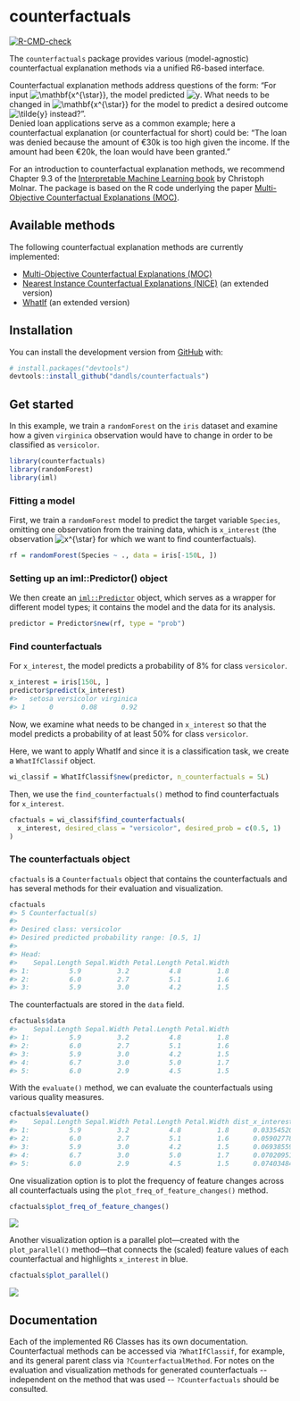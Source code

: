 
<!-- README.md is generated from README.Rmd. Please edit that file -->

# counterfactuals

<!-- badges: start -->

[![R-CMD-check](https://github.com/dandls/counterfactuals/workflows/R-CMD-check/badge.svg)](https://github.com/dandls/counterfactuals/actions)
<!-- badges: end -->

The `counterfactuals` package provides various (model-agnostic)
counterfactual explanation methods via a unified R6-based interface.

Counterfactual explanation methods address questions of the form: “For
input
![\\mathbf{x^{\\star}}](https://latex.codecogs.com/png.image?%5Cdpi%7B110%7D&space;%5Cbg_white&space;%5Cmathbf%7Bx%5E%7B%5Cstar%7D%7D
"\\mathbf{x^{\\star}}"), the model predicted
![y](https://latex.codecogs.com/png.image?%5Cdpi%7B110%7D&space;%5Cbg_white&space;y
"y"). What needs to be changed in
![\\mathbf{x^{\\star}}](https://latex.codecogs.com/png.image?%5Cdpi%7B110%7D&space;%5Cbg_white&space;%5Cmathbf%7Bx%5E%7B%5Cstar%7D%7D
"\\mathbf{x^{\\star}}") for the model to predict a desired outcome
![\\tilde{y}](https://latex.codecogs.com/png.image?%5Cdpi%7B110%7D&space;%5Cbg_white&space;%5Ctilde%7By%7D
"\\tilde{y}") instead?”.  
Denied loan applications serve as a common example; here a
counterfactual explanation (or counterfactual for short) could be: “The
loan was denied because the amount of €30k is too high given the income.
If the amount had been €20k, the loan would have been granted.”

For an introduction to counterfactual explanation methods, we recommend
Chapter 9.3 of the [Interpretable Machine Learning
book](https://christophm.github.io/interpretable-ml-book/) by Christoph
Molnar. The package is based on the R code underlying the paper
[Multi-Objective Counterfactual Explanations
(MOC)](https://link.springer.com/chapter/10.1007/978-3-030-58112-1_31).

## Available methods

The following counterfactual explanation methods are currently
implemented:

  - [Multi-Objective Counterfactual Explanations
    (MOC)](https://link.springer.com/chapter/10.1007/978-3-030-58112-1_31)
  - [Nearest Instance Counterfactual Explanations
    (NICE)](https://arxiv.org/abs/2104.07411) (an extended version)
  - [WhatIf](https://arxiv.org/abs/1907.04135) (an extended version)

## Installation

You can install the development version from
[GitHub](https://github.com/) with:

``` r
# install.packages("devtools")
devtools::install_github("dandls/counterfactuals")
```

## Get started

In this example, we train a `randomForest` on the `iris` dataset and
examine how a given `virginica` observation would have to change in
order to be classified as `versicolor`.

``` r
library(counterfactuals)
library(randomForest)
library(iml)
```

### Fitting a model

First, we train a `randomForest` model to predict the target variable
`Species`, omitting one observation from the training data, which is
`x_interest` (the observation
![x^{\\star}](https://latex.codecogs.com/png.image?%5Cdpi%7B110%7D&space;%5Cbg_white&space;x%5E%7B%5Cstar%7D
"x^{\\star}") for which we want to find counterfactuals).

``` r
rf = randomForest(Species ~ ., data = iris[-150L, ])
```

### Setting up an iml::Predictor() object

We then create an
[`iml::Predictor`](https://christophm.github.io/iml/reference/Predictor.html)
object, which serves as a wrapper for different model types; it contains
the model and the data for its analysis.

``` r
predictor = Predictor$new(rf, type = "prob")
```

### Find counterfactuals

For `x_interest`, the model predicts a probability of 8% for class
`versicolor`.

``` r
x_interest = iris[150L, ]
predictor$predict(x_interest)
#>   setosa versicolor virginica
#> 1      0       0.08      0.92
```

Now, we examine what needs to be changed in `x_interest` so that the
model predicts a probability of at least 50% for class `versicolor`.

Here, we want to apply WhatIf and since it is a classification task, we
create a `WhatIfClassif` object.

``` r
wi_classif = WhatIfClassif$new(predictor, n_counterfactuals = 5L)
```

Then, we use the `find_counterfactuals()` method to find counterfactuals
for `x_interest`.

``` r
cfactuals = wi_classif$find_counterfactuals(
  x_interest, desired_class = "versicolor", desired_prob = c(0.5, 1)
)
```

### The counterfactuals object

`cfactuals` is a `Counterfactuals` object that contains the
counterfactuals and has several methods for their evaluation and
visualization.

``` r
cfactuals
#> 5 Counterfactual(s) 
#>  
#> Desired class: versicolor 
#> Desired predicted probability range: [0.5, 1] 
#>  
#> Head: 
#>    Sepal.Length Sepal.Width Petal.Length Petal.Width
#> 1:          5.9         3.2          4.8         1.8
#> 2:          6.0         2.7          5.1         1.6
#> 3:          5.9         3.0          4.2         1.5
```

The counterfactuals are stored in the `data` field.

``` r
cfactuals$data
#>    Sepal.Length Sepal.Width Petal.Length Petal.Width
#> 1:          5.9         3.2          4.8         1.8
#> 2:          6.0         2.7          5.1         1.6
#> 3:          5.9         3.0          4.2         1.5
#> 4:          6.7         3.0          5.0         1.7
#> 5:          6.0         2.9          4.5         1.5
```

With the `evaluate()` method, we can evaluate the counterfactuals using
various quality measures.

``` r
cfactuals$evaluate()
#>    Sepal.Length Sepal.Width Petal.Length Petal.Width dist_x_interest no_changed dist_train dist_target minimality
#> 1:          5.9         3.2          4.8         1.8      0.03354520          2          0           0          0
#> 2:          6.0         2.7          5.1         1.6      0.05902778          3          0           0          2
#> 3:          5.9         3.0          4.2         1.5      0.06938559          2          0           0          0
#> 4:          6.7         3.0          5.0         1.7      0.07020951          3          0           0          1
#> 5:          6.0         2.9          4.5         1.5      0.07403484          4          0           0          2
```

One visualization option is to plot the frequency of feature changes
across all counterfactuals using the `plot_freq_of_feature_changes()`
method.

``` r
cfactuals$plot_freq_of_feature_changes()
```

![](man/figures/README-unnamed-chunk-10-1.png)<!-- -->

Another visualization option is a parallel plot—created with the
`plot_parallel()` method—that connects the (scaled) feature values of
each counterfactual and highlights `x_interest` in blue.

``` r
cfactuals$plot_parallel()
```

![](man/figures/README-unnamed-chunk-11-1.png)<!-- -->

## Documentation 

Each of the implemented R6 Classes has its own documentation. 
Counterfactual methods can be accessed via `?WhatIfClassif`, for example, and its general parent class via `?CounterfactualMethod`.
For notes on the evaluation and visualization methods for generated counterfactuals -- independent on the method that was used -- `?Counterfactuals` should be consulted. 

